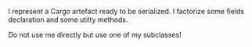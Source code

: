 I represent a Cargo artefact ready to be serialized.
I factorize some fields declaration and some utilty methods.

Do not use me directly but use one of my subclasses!
